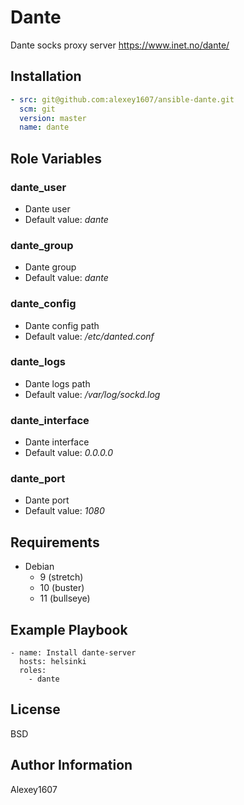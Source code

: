 Dante
=========

Dante socks proxy server https://www.inet.no/dante/

Installation
--------------

```yaml
- src: git@github.com:alexey1607/ansible-dante.git
  scm: git
  version: master
  name: dante
```

Role Variables
--------------
### dante_user
- Dante user
- Default value: *dante*

### dante_group
- Dante group
- Default value: *dante*

### dante_config
- Dante config path
- Default value: */etc/danted.conf*

### dante_logs
- Dante logs path
- Default value: */var/log/sockd.log*

### dante_interface
- Dante interface
- Default value: *0.0.0.0*

### dante_port
- Dante port
- Default value: *1080*

Requirements
------------
* Debian
  - 9 (stretch)
  - 10 (buster)
  - 11 (bullseye)

Example Playbook
----------------
```
- name: Install dante-server
  hosts: helsinki
  roles:
    - dante
```

License
-------

BSD

Author Information
------------------

Alexey1607
